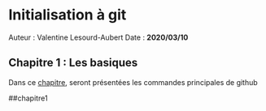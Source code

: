 # Initialisation à git
Auteur : Valentine Lesourd-Aubert
Date : **2020/03/10**

## Chapitre 1 : Les basiques
Dans ce [chapitre](chapters/chapter1.md), seront présentées les commandes principales de github

##chapitre1